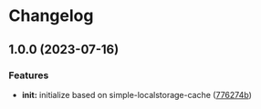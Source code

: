 # Changelog

## 1.0.0 (2023-07-16)


### Features

* **init:** initialize based on simple-localstorage-cache ([776274b](https://github.com/ehmpathy/simple-async-tasks/commit/776274b4774622211259be80502d078d7d22db42))
